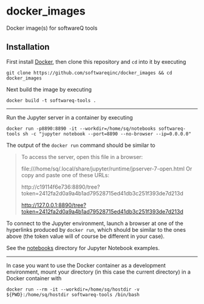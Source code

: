 # docker_images

Docker image(s) for softwareQ tools

## Installation

First install [Docker](https://www.docker.com/get-started), then clone this
repository and
`cd` into it by executing

```shell
git clone https://github.com/softwareqinc/docker_images && cd docker_images
```

Next build the image by executing

```shell
docker build -t softwareq-tools .
```

---

Run the Jupyter server in a container by executing

```shell
docker run -p8890:8890 -it --workdir=/home/sq/notebooks softwareq-tools sh -c "jupyter notebook --port=8890 --no-browser --ip=0.0.0.0"
```

The output of the `docker run` command should be similar to

> To access the server, open this file in a browser:
>
> file:///home/sq/.local/share/jupyter/runtime/jpserver-7-open.html
> Or copy and paste one of these URLs:
>
> http://c19114f6e736:8890/tree?token=2412fa2d0a9a4b1ad79528715ed41db3c251f393de7d213d
>
> http://127.0.0.1:8890/tree?token=2412fa2d0a9a4b1ad79528715ed41db3c251f393de7d213d

To connect to the Jupyter environment, launch a browser at one of the hyperlinks
produced by `docker run`, which should be similar to the ones above (the token
value will of course be different in your case).

See
the [notebooks](https://github.com/softwareQinc/docker_images/tree/main/notebooks)
directory for Jupyter Notebook examples.

---

In case you want to use the Docker container as a development environment, mount
your directory (in this case the current directory) in a Docker container with

```shell
docker run --rm -it --workdir=/home/sq/hostdir -v ${PWD}:/home/sq/hostdir softwareq-tools /bin/bash
```
